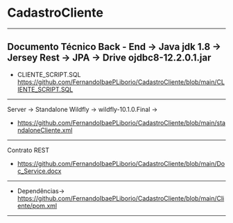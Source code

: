 # CadastroCliente

-----------------------------------------------------------------------------------------------------------------------------------
Documento Técnico Back - End -> Java jdk 1.8 -> Jersey Rest -> JPA -> Drive ojdbc8-12.2.0.1.jar
-----------------------------------------------------------------------------------------------------------------------------------

* CLIENTE_SCRIPT.SQL https://github.com/FernandoIbaePLiborio/CadastroCliente/blob/main/CLIENTE_SCRIPT.SQL
-----------------------------------------------------------------------------------------------------------------------------------

Server -> Standalone Wildfly -> wildfly-10.1.0.Final -> 
* https://github.com/FernandoIbaePLiborio/CadastroCliente/blob/main/standaloneCliente.xml
-----------------------------------------------------------------------------------------------------------------------------------

Contrato REST
* https://github.com/FernandoIbaePLiborio/CadastroCliente/blob/main/Doc_Service.docx
-----------------------------------------------------------------------------------------------------------------------------------

* Dependências-> https://github.com/FernandoIbaePLiborio/CadastroCliente/blob/main/Cliente/pom.xml
-----------------------------------------------------------------------------------------------------------------------------------
